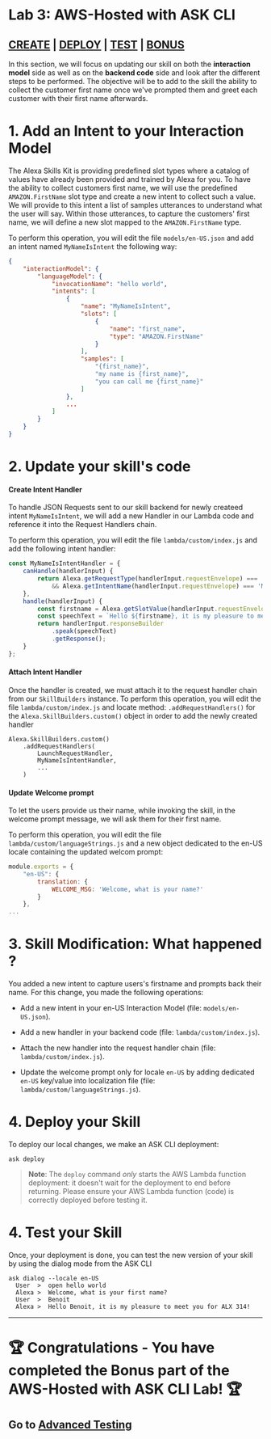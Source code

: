 # Lab 3: AWS-Hosted with ASK CLI

## [CREATE](./01-create.md) | [DEPLOY](./02-deploy.md) | [TEST](./03-test-simulate.md) | **[BONUS](./04-bonus.md)**

In this section, we will focus on updating our skill on both the **interaction model** side as well as on the **backend code** side and look after the different steps to be performed. The objective will be to add to the skill the ability to collect the customer first name once we've prompted them and greet each customer with their first name afterwards.

# 1. Add an Intent to your Interaction Model

The Alexa Skills Kit is providing predefined slot types where a catalog of values have already been provided and trained by Alexa for you. To have the ability to collect customers first name, we will use the predefined `AMAZON.FirstName` slot type and create a new intent to collect such a value. We will provide to this intent a list of samples utterances to understand what the user will say. Within those utterances, to capture the customers' first name, we will define a new slot mapped to the `AMAZON.FirstName` type.

To perform this operation, you will edit the file `models/en-US.json` and add an intent named `MyNameIsIntent` the following way:

```json
{
    "interactionModel": {
        "languageModel": {
            "invocationName": "hello world",
            "intents": [
                {
                    "name": "MyNameIsIntent", 
                    "slots": [
                        {
                            "name": "first_name",
                            "type": "AMAZON.FirstName" 
                        }
                    ],
                    "samples": [
                        "{first_name}",
                        "my name is {first_name}", 
                        "you can call me {first_name}"
                    ]
                },
                ...
            ]
        }
    }
}
```

# 2. Update your skill's code


#### Create Intent Handler

To handle JSON Requests sent to our skill backend for newly createed intent `MyNameIsIntent`, we will add a new Handler in our Lambda code and reference it into the Request Handlers chain.

To perform this operation, you will edit the file `lambda/custom/index.js` and add the following intent handler:

```javascript
const MyNameIsIntentHandler = { 
    canHandle(handlerInput) {
        return Alexa.getRequestType(handlerInput.requestEnvelope) === 'IntentRequest'
            && Alexa.getIntentName(handlerInput.requestEnvelope) === 'MyNameIsIntent';
    }, 
    handle(handlerInput) {
        const firstname = Alexa.getSlotValue(handlerInput.requestEnvelope, "first_name"); 
        const speechText = `Hello ${firstname}, it is my pleasure to meet you for ALX 314!`;
        return handlerInput.responseBuilder
            .speak(speechText)
            .getResponse();
    } 
};
```

#### Attach Intent Handler

Once the handler is created, we must attach it to the request handler chain from our `SkillBuilders` instance. To perform this operation, you will edit the file `lambda/custom/index.js` and locate method: `.addRequestHandlers()` for the `Alexa.SkillBuilders.custom()` object in order to add the newly created handler

```
Alexa.SkillBuilders.custom()
    .addRequestHandlers(
        LaunchRequestHandler,
        MyNameIsIntentHandler,
        ...
    )
```

#### Update Welcome prompt

To let the users provide us their name, while invoking the skill, in the welcome prompt message, we will ask them for their first name.

To perform this operation, you will edit the file `lambda/custom/languageStrings.js` and a new object dedicated to the en-US locale containing the updated welcom prompt:

```javascript
module.exports = {
    "en-US": {
        translation: {
            WELCOME_MSG: 'Welcome, what is your name?'
        }
    },
...
```

# 3. Skill Modification: What happened ?

You added a new intent to capture users's firstname and prompts back their name. For this change, you made the following operations:

* Add a new intent in your en-US Interaction Model (file: `models/en-US.json`).

* Add a new handler in your backend code (file: `lambda/custom/index.js`).

* Attach the new handler into the request handler chain (file: `lambda/custom/index.js`).

* Update the welcome prompt only for locale `en-US` by adding dedicated `en-US` key/value into localization file (file: `lambda/custom/languageStrings.js`).

# 4. Deploy your Skill

To deploy our local changes, we make an ASK CLI deployment:

```
ask deploy
```

> **Note**: The `deploy` command *only* starts the AWS Lambda function deployment: it doesn't wait for the deployment to end before returning. Please ensure your AWS Lambda function (code) is correctly deployed before testing it.

# 4. Test your Skill

Once, your deployment is done, you can test the new version of your skill by using the dialog mode from the ASK CLI

```
ask dialog --locale en-US
  User  >  open hello world
  Alexa >  Welcome, what is your first name?
  User  >  Benoit
  Alexa >  Hello Benoit, it is my pleasure to meet you for ALX 314!
```

---

# 🏆 Congratulations - You have completed the Bonus part of the AWS-Hosted with ASK CLI Lab! 🏆

## Go to [Advanced Testing](../04-lab/README.md)